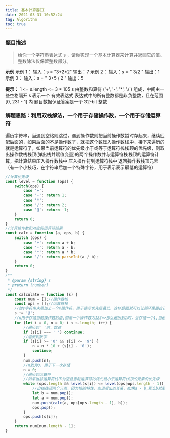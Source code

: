 ```yaml
---
title: 基本计算器II
date: 2021-03-31 10:52:24
tag: Algorithm
toc: true
---
```


### 题目描述
>给你一个字符串表达式 s ，请你实现一个基本计算器来计算并返回它的值。整数除法仅保留整数部分。

**示例**
示例 1：
输入：s = "3+2*2"
输出：7
示例 2：
输入：s = " 3/2 "
输出：1
示例 3：
输入：s = " 3+5 / 2 "
输出：5
 
**提示：**
1 <= s.length <= 3 * 105
s 由整数和算符 ('+', '-', '*', '/') 组成，中间由一些空格隔开
s 表示一个 有效表达式
表达式中的所有整数都是非负整数，且在范围 [0, 231 - 1] 内
题目数据保证答案是一个 32-bit 整数


### 解题思路：利用双栈解法，一个用于存储操作数，一个用于存储运算符
遍历字符串，当遇到空格则跳过，遇到操作数则把当前操作数暂时存起来，继续匹配后面的，如果后面的不是操作数了，就把这个数压入操作数栈中，接下来遍历的就是运算符了，如果当前运算符的优先级小于或等于运算符栈栈顶的优先级，则取出操作数栈栈顶(弹出栈并赋值变量)的两个操作数并与运算符栈栈顶的运算符计算，把计算结果压入操作数栈中
压入操作符到运算符栈中
返回操作数栈顶元素（有一个小技巧，在字符串后加一个特殊字符，用于表示表示最低的运算符）

```js
//计算优先级
const level = function (ops) {
    switch(ops) {
        case '+': 
        case '-': return 1;
        case '*': 
        case '/': return 2;
        case '@': return -1;
    }
    return 0;
}
//计算操作数和对应的运算符结果
const calc = function (a, ops, b) {
    switch (ops) {
        case '+': return a + b;
        case '-': return a - b;
        case '*': return a * b;
        case '/': return parseInt(a / b);
    }
    return 0;
}
/**
 * @param {string} s 
 * @return {number}
 */
const calculate = function (s) {
    const num = [];//操作数栈
    const ops = [];//运算符栈
    //给s字符串末尾加上一个@操作符，用于表示优先级最低，这样后面就可以让循环里面自己计算，而不用我们在计算一下(后面会判断优先级，优先级于运算符栈顶的优先级就会计算之前的结果)
    s += '@';
    //n用于存储当前操作数的值,如果一个操作数为123=>那么遍历到1时，会存储一个1,当遍历到2时，会计算之前的操作数*10+当前操作数，即1*10+2 = 12 ...
    for (let i = 0, n = 0; i < s.length; i++) {
        //遍历到' '时，跳过
        if (s[i] === ' ') continue;
        //遍历到数字
        if (s[i] >= '0' && s[i] <= '9') {
            n = n * 10 + (s[i] - '0');
            continue;
        }
        num.push(n);
        //n致为0，用于下一次存储
        n = 0;
        //遍历到运算符
        //如果当前运算符栈不为空且当前运算符的优先级小于运算符栈顶的元素的优先级
        while (ops.length && level(s[i]) <= level(ops[ops.length - 1])) {
            //出栈栈顶两个元素，因为栈的特性，先进后出的关系，如果a - b,那么b就要先出栈，然后a出栈
            let b = num.pop();
            let a = num.pop();
            num.push(calc(a, ops[ops.length - 1], b));
            ops.pop();
        }
        ops.push(s[i]);
    }
    return num[num.length - 1];
}
```